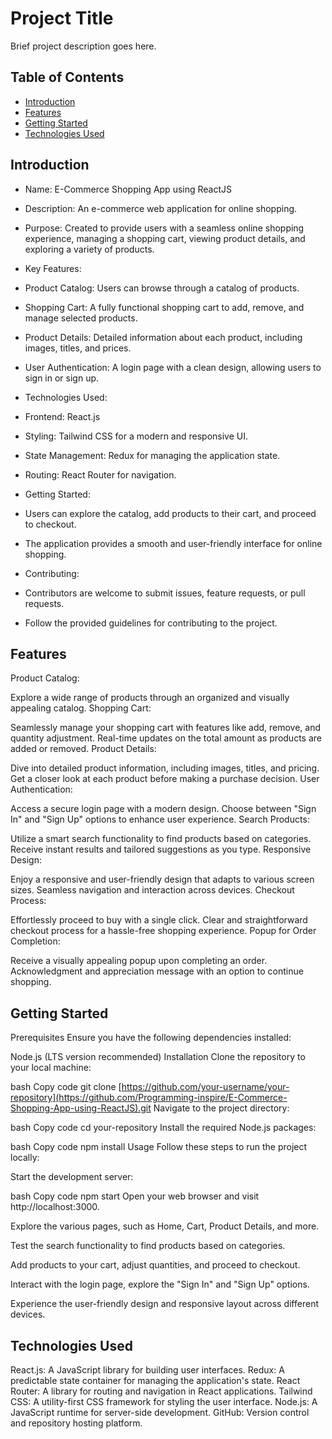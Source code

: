 # Project Title

Brief project description goes here.

## Table of Contents

- [Introduction](#introduction)
- [Features](#features)
- [Getting Started](#getting-started)
- [Technologies Used](#technologies-used)


## Introduction
- Name: E-Commerce Shopping App using ReactJS
- Description: An e-commerce web application for online shopping.
- Purpose: Created to provide users with a seamless online shopping experience, managing a shopping cart, viewing product details, and exploring a variety of products.
- Key Features:

- Product Catalog: Users can browse through a catalog of products.
- Shopping Cart: A fully functional shopping cart to add, remove, and manage selected products.
 - Product Details: Detailed information about each product, including images, titles, and prices.
- User Authentication: A login page with a clean design, allowing users to sign in or sign up.
- Technologies Used:

- Frontend: React.js
- Styling: Tailwind CSS for a modern and responsive UI.
- State Management: Redux for managing the application state.
- Routing: React Router for navigation.
- Getting Started:

- Users can explore the catalog, add products to their cart, and proceed to checkout.
- The application provides a smooth and user-friendly interface for online shopping.
- Contributing:

- Contributors are welcome to submit issues, feature requests, or pull requests.
- Follow the provided guidelines for contributing to the project.

## Features

Product Catalog:

Explore a wide range of products through an organized and visually appealing catalog.
Shopping Cart:

Seamlessly manage your shopping cart with features like add, remove, and quantity adjustment.
Real-time updates on the total amount as products are added or removed.
Product Details:

Dive into detailed product information, including images, titles, and pricing.
Get a closer look at each product before making a purchase decision.
User Authentication:

Access a secure login page with a modern design.
Choose between "Sign In" and "Sign Up" options to enhance user experience.
Search Products:

Utilize a smart search functionality to find products based on categories.
Receive instant results and tailored suggestions as you type.
Responsive Design:

Enjoy a responsive and user-friendly design that adapts to various screen sizes.
Seamless navigation and interaction across devices.
Checkout Process:

Effortlessly proceed to buy with a single click.
Clear and straightforward checkout process for a hassle-free shopping experience.
Popup for Order Completion:

Receive a visually appealing popup upon completing an order.
Acknowledgment and appreciation message with an option to continue shopping.

## Getting Started

Prerequisites
Ensure you have the following dependencies installed:

Node.js (LTS version recommended)
Installation
Clone the repository to your local machine:

bash
Copy code
git clone [https://github.com/your-username/your-repository](https://github.com/Programming-inspire/E-Commerce-Shopping-App-using-ReactJS).git
Navigate to the project directory:

bash
Copy code
cd your-repository
Install the required Node.js packages:

bash
Copy code
npm install
Usage
Follow these steps to run the project locally:

Start the development server:

bash
Copy code
npm start
Open your web browser and visit http://localhost:3000.

Explore the various pages, such as Home, Cart, Product Details, and more.

Test the search functionality to find products based on categories.

Add products to your cart, adjust quantities, and proceed to checkout.

Interact with the login page, explore the "Sign In" and "Sign Up" options.

Experience the user-friendly design and responsive layout across different devices.

## Technologies Used

React.js: A JavaScript library for building user interfaces.
Redux: A predictable state container for managing the application's state.
React Router: A library for routing and navigation in React applications.
Tailwind CSS: A utility-first CSS framework for styling the user interface.
Node.js: A JavaScript runtime for server-side development.
GitHub: Version control and repository hosting platform.





